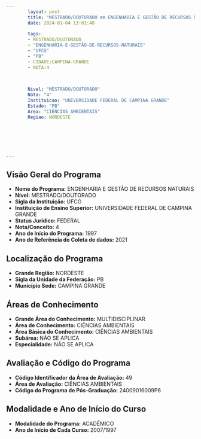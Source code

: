 ```yaml
---
        layout: post
        title: "MESTRADO/DOUTORADO em ENGENHARIA E GESTÃO DE RECURSOS NATURAIS na UFCG  "
        date: 2024-01-04 13:01:48
     
        tags:
        - MESTRADO/DOUTORADO
        - "ENGENHARIA-E-GESTÃO-DE-RECURSOS-NATURAIS"
        - "UFCG"
        - "PB"
        - CIDADE:CAMPINA-GRANDE
        - NOTA:4
        
       

        Nivel: "MESTRADO/DOUTORADO"
        Nota: "4"
        Instituicao: "UNIVERSIDADE FEDERAL DE CAMPINA GRANDE"
        Estado: "PB"
        Area: "CIÊNCIAS AMBIENTAIS"
        Regiao: NORDESTE
        
        
        
        
        
        
---
```

## Visão Geral do Programa
- **Nome do Programa:** ENGENHARIA E GESTÃO DE RECURSOS NATURAIS
- **Nível:** MESTRADO/DOUTORADO
- **Sigla da Instituição:** UFCG
- **Instituição de Ensino Superior:** UNIVERSIDADE FEDERAL DE CAMPINA GRANDE
- **Status Jurídico:** FEDERAL
- **Nota/Conceito:** 4
- **Ano de Início do Programa:** 1997
- **Ano de Referência do Coleta de dados:** 2021

## Localização do Programa
- **Grande Região:** NORDESTE
- **Sigla da Unidade da Federação:** PB
- **Município Sede:** CAMPINA GRANDE

## Áreas de Conhecimento
- **Grande Área do Conhecimento:** MULTIDISCIPLINAR
- **Área de Conhecimento:** CIÊNCIAS AMBIENTAIS
- **Área Básica do Conhecimento:** CIÊNCIAS AMBIENTAIS
- **Subárea:** NÃO SE APLICA
- **Especialidade:** NÃO SE APLICA

## Avaliação e Código do Programa
- **Código Identificador da Área de Avaliação:** 49
- **Área de Avaliação:** CIÊNCIAS AMBIENTAIS
- **Código do Programa de Pós-Graduação:** 24009016009P6


## Modalidade e Ano de Início do Curso
- **Modalidade do Programa:** ACADÊMICO
- **Ano de Início de Cada Curso:** 2007/1997
